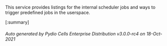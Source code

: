 






This service provides listings for the internal scheduler jobs and ways to trigger predefined jobs in the userspace.

[:summary]

###### Auto generated by Pydio Cells Enterprise Distribution v3.0.0-rc4 on 18-Oct-2021
